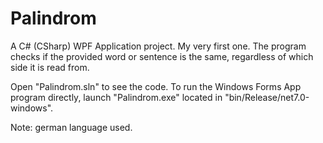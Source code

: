 # Palindrom
A C# (CSharp) WPF Application project. My very first one. The program checks if the provided word or sentence is the same, regardless of which side it is read from.

Open "Palindrom.sln" to see the code. To run the Windows Forms App program directly, launch "Palindrom.exe" located in "bin/Release/net7.0-windows".

Note: german language used.
